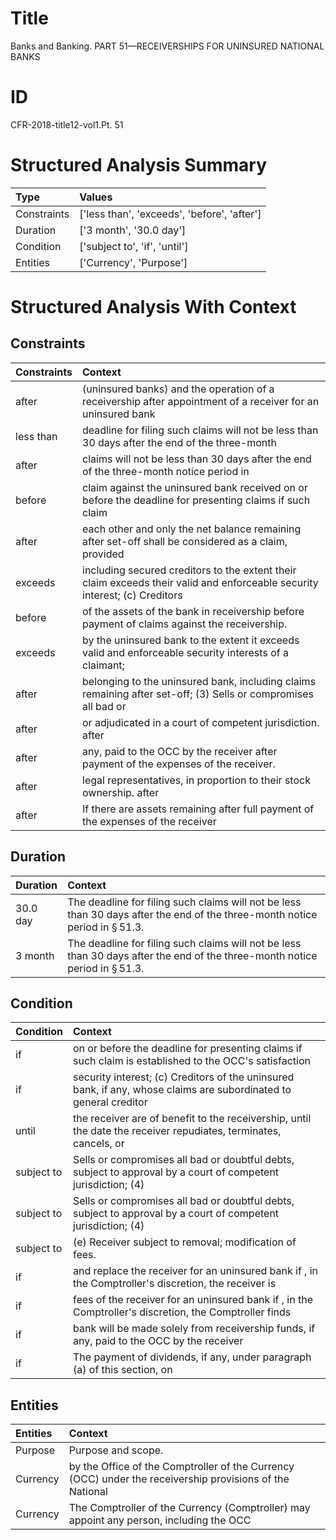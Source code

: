# Title

 Banks and Banking. PART 51—RECEIVERSHIPS FOR UNINSURED NATIONAL BANKS


# ID

 CFR-2018-title12-vol1.Pt. 51


# Structured Analysis Summary

| Type        | Values                                      |
|:------------|:--------------------------------------------|
| Constraints | ['less than', 'exceeds', 'before', 'after'] |
| Duration    | ['3 month', '30.0 day']                     |
| Condition   | ['subject to', 'if', 'until']               |
| Entities    | ['Currency', 'Purpose']                     |


# Structured Analysis With Context

 


## Constraints

| Constraints   | Context                                                                                                                    |
|:--------------|:---------------------------------------------------------------------------------------------------------------------------|
| after         | (uninsured banks) and the operation of a receivership after appointment of a receiver for an uninsured bank                |
| less than     | deadline for filing such claims will not be less than 30 days after the end of the three-month                             |
| after         | claims will not be less than 30 days after the end of the three-month notice period in                                     |
| before        | claim against the uninsured bank received on or before the deadline for presenting claims if such claim                    |
| after         | each other and only the net balance remaining after set-off shall be considered as a claim, provided                       |
| exceeds       | including secured creditors to the extent their claim exceeds their valid and enforceable security interest; (c) Creditors |
| before        | of the assets of the bank in receivership before  payment of claims against the receivership.                              |
| exceeds       | by the uninsured bank to the extent it exceeds valid and enforceable security interests of a claimant;                     |
| after         | belonging to the uninsured bank, including claims remaining after set-off; (3) Sells or compromises all bad or             |
| after         | or adjudicated in a court of competent jurisdiction. after                                                                 |
| after         | any, paid to the OCC by the receiver after  payment of the expenses of the receiver.                                       |
| after         | legal representatives, in proportion to their stock ownership. after                                                       |
| after         | If there are assets remaining  after full payment of the expenses of the receiver                                          |


## Duration

| Duration   | Context                                                                                                                                |
|:-----------|:---------------------------------------------------------------------------------------------------------------------------------------|
| 30.0 day   | The deadline for filing such claims will not be less than 30 days after the end of the three-month notice period in &#167;&#8201;51.3. |
| 3 month    | The deadline for filing such claims will not be less than 30 days after the end of the three-month notice period in &#167;&#8201;51.3. |


## Condition

| Condition   | Context                                                                                                           |
|:------------|:------------------------------------------------------------------------------------------------------------------|
| if          | on or before the deadline for presenting claims if such claim is established to the OCC's satisfaction            |
| if          | security interest; (c) Creditors of the uninsured bank, if any, whose claims are subordinated to general creditor |
| until       | the receiver are of benefit to the receivership, until the date the receiver repudiates, terminates, cancels, or  |
| subject to  | Sells or compromises all bad or doubtful debts, subject to approval by a court of competent jurisdiction; (4)     |
| subject to  | Sells or compromises all bad or doubtful debts, subject to approval by a court of competent jurisdiction; (4)     |
| subject to  | (e) Receiver  subject to  removal; modification of fees.                                                          |
| if          | and replace the receiver for an uninsured bank if , in the Comptroller's discretion, the receiver is              |
| if          | fees of the receiver for an uninsured bank if , in the Comptroller's discretion, the Comptroller finds            |
| if          | bank will be made solely from receivership funds, if any, paid to the OCC by the receiver                         |
| if          | The payment of dividends,  if any, under paragraph (a) of this section, on                                        |


## Entities

| Entities   | Context                                                                                                  |
|:-----------|:---------------------------------------------------------------------------------------------------------|
| Purpose    | Purpose  and scope.                                                                                      |
| Currency   | by the Office of the Comptroller of the Currency (OCC) under the receivership provisions of the National |
| Currency   | The Comptroller of the  Currency (Comptroller) may appoint any person, including the OCC                 |


